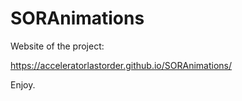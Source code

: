 # SORAnimations

Website of the project:

https://acceleratorlastorder.github.io/SORAnimations/

Enjoy.
